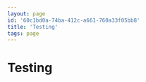 ```yaml
---
layout: page
id: '60c1bd0a-74ba-412c-a661-760a33f05bb8'
title: 'Testing'
tags: page
---
```

  
# Testing

<div class="space-y-2">

</div>
